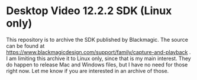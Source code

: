 # Desktop Video 12.2.2 SDK (Linux only)

This repository is to archive the SDK published by Blackmagic.  The source can be found at 
https://www.blackmagicdesign.com/support/family/capture-and-playback .  I am limiting this 
archive it to Linux only, since that is my main interest.  They do happen to release Mac and 
Windows files, but I have no need for those right now.  Let me know if you are interested in 
an archive of those.
